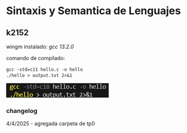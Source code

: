 # Sintaxis y Semantica de Lenguajes

## k2152
wingm instalado: *gcc 13.2.0*

comando de compilado:

```
gcc -std=c11 hello.c -o hello
./hello > output.txt 2>&1
```

![comandos usados](image.png)

### changelog
4/4/2025 - agregada carpeta de tp0